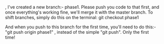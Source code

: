 , I've created a new branch:- phase1. Please push you code to that first, and once everything's working fine, we'll merge it with the master branch.
To shift branches, simply do this on the terminal:
git checkout phase1

And when you push to this branch for the first time, you'll need to do this:- "git push origin phase1" , instead of the simple "git push". Only the first time!
